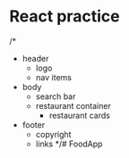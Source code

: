 # React practice

/*
- header
    - logo
    - nav items
- body
    - search bar
    - restaurant container
        - restaurant cards
- footer
    - copyright
    - links
*/# FoodApp
